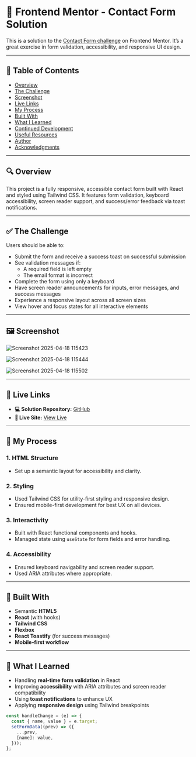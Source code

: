 
# 💬 Frontend Mentor - Contact Form Solution

This is a solution to the [Contact Form challenge](https://www.frontendmentor.io/challenges/contact-form-UoMq0I3q6) on Frontend Mentor. It’s a great exercise in form validation, accessibility, and responsive UI design.

---

## 📑 Table of Contents

- [Overview](#overview)
- [The Challenge](#the-challenge)
- [Screenshot](#screenshot)
- [Live Links](#live-links)
- [My Process](#my-process)
- [Built With](#built-with)
- [What I Learned](#what-i-learned)
- [Continued Development](#continued-development)
- [Useful Resources](#useful-resources)
- [Author](#author)
- [Acknowledgments](#acknowledgments)

---

## 🔍 Overview

This project is a fully responsive, accessible contact form built with React and styled using Tailwind CSS. It features form validation, keyboard accessibility, screen reader support, and success/error feedback via toast notifications.

---

## ✅ The Challenge

Users should be able to:

- Submit the form and receive a success toast on successful submission
- See validation messages if:
  - A required field is left empty
  - The email format is incorrect
- Complete the form using only a keyboard
- Have screen reader announcements for inputs, error messages, and success messages
- Experience a responsive layout across all screen sizes
- View hover and focus states for all interactive elements

---

## 🖼️ Screenshot


![Screenshot 2025-04-18 115423](https://github.com/user-attachments/assets/0281429e-e9ec-4ffe-a5c2-7152a9a571f4)

![Screenshot 2025-04-18 115444](https://github.com/user-attachments/assets/9db3968f-976b-4cbb-ac21-af0276c224dd)

![Screenshot 2025-04-18 115502](https://github.com/user-attachments/assets/cef2b9b9-e3ba-448a-894e-aa316ab90290)


---

## 🔗 Live Links

- **💻 Solution Repository:** [GitHub](https://github.com/sree0077/contact-form-solution)
- **🚀 Live Site:** [View Live](https://sree0077.github.io/contact-form-solution)

---

## 🔨 My Process

### 1. HTML Structure
- Set up a semantic layout for accessibility and clarity.

### 2. Styling
- Used Tailwind CSS for utility-first styling and responsive design.
- Ensured mobile-first development for best UX on all devices.

### 3. Interactivity
- Built with React functional components and hooks.
- Managed state using `useState` for form fields and error handling.

### 4. Accessibility
- Ensured keyboard navigability and screen reader support.
- Used ARIA attributes where appropriate.

---

## 🧱 Built With

- Semantic **HTML5**
- **React** (with hooks)
- **Tailwind CSS**
- **Flexbox**
- **React Toastify** (for success messages)
- **Mobile-first workflow**

---

## 🧠 What I Learned

- Handling **real-time form validation** in React
- Improving **accessibility** with ARIA attributes and screen reader compatibility
- Using **toast notifications** to enhance UX
- Applying **responsive design** using Tailwind breakpoints

```js
const handleChange = (e) => {
  const { name, value } = e.target;
  setFormData((prev) => ({
    ...prev,
    [name]: value,
  }));
};












